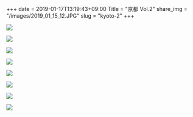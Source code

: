 +++
date  = 2019-01-17T13:19:43+09:00
Title = "京都 Vol.2"
share_img = "/images/2019_01_15_12.JPG"
slug = "kyoto-2"
+++

![](/images/2019_01_15_9.JPG)

![](/images/2019_01_15_10.JPG)

![](/images/2019_01_15_11.JPG)

![](/images/2019_01_15_12.JPG)

![](/images/2019_01_15_13.JPG)

![](/images/2019_01_15_14.JPG)

![](/images/2019_01_15_15.JPG)

![](/images/2019_01_15_16.JPG)